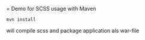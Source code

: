 = Demo for SCSS usage with Maven

`mvn install`

will compile scss and package application als war-file

